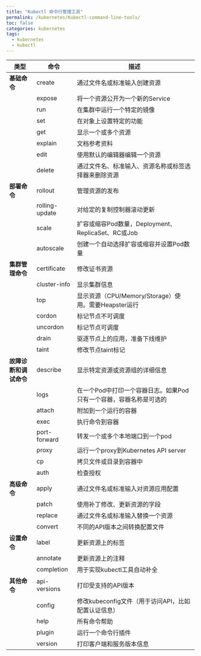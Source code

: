 ```yaml
---
title: "Kubectl 命令行管理工具"
permalink: /kubernetes/Kubectl-command-line-tools/
toc: false
categories: kubernetes
tags:
  - kubernetes
  - kubectl
---
```


| 类型                   | 命令           | 描述                                                         |
| ---------------------- | -------------- | ------------------------------------------------------------ |
| **基础命令**           | create         | 通过文件名或标准输入创建资源                                 |
|                        | expose         | 将一个资源公开为一个新的Service                              |
|                        | run            | 在集群中运行一个特定的镜像                                   |
|                        | set            | 在对象上设置特定的功能                                       |
|                        | get            | 显示一个或多个资源                                           |
|                        | explain        | 文档参考资料                                                 |
|                        | edit           | 使用默认的编辑器编辑一个资源                                 |
|                        | delete         | 通过文件名、标准输入、资源名称或标签选择器来删除资源         |
| **部署命令**           | rollout        | 管理资源的发布                                               |
|                        | rolling-update | 对给定的复制控制器滚动更新                                   |
|                        | scale          | 扩容或缩容Pod数量，Deployment、ReplicaSet、RC或Job           |
|                        | autoscale      | 创建一个自动选择扩容或缩容并设置Pod数量                      |
| **集群管理命令**       | certificate    | 修改证书资源                                                 |
|                        | cluster-info   | 显示集群信息                                                 |
|                        | top            | 显示资源（CPU/Memory/Storage）使用。需要Heapster运行         |
|                        | cordon         | 标记节点不可调度                                             |
|                        | uncordon       | 标记节点可调度                                               |
|                        | drain          | 驱逐节点上的应用，准备下线维护                               |
|                        | taint          | 修改节点taint标记                                            |
| **故障诊断和调试命令** | describe       | 显示特定资源或资源组的详细信息                               |
|                        | logs           | 在一个Pod中打印一个容器日志。如果Pod只有一个容器，容器名称是可选的 |
|                        | attach         | 附加到一个运行的容器                                         |
|                        | exec           | 执行命令到容器                                               |
|                        | port-forward   | 转发一个或多个本地端口到一个pod                              |
|                        | proxy          | 运行一个proxy到Kubernetes API server                         |
|                        | cp             | 拷贝文件或目录到容器中                                       |
|                        | auth           | 检查授权                                                     |
| **高级命令**           | apply          | 通过文件名或标准输入对资源应用配置                           |
|                        | patch          | 使用补丁修改、更新资源的字段                                 |
|                        | replace        | 通过文件名或标准输入替换一个资源                             |
|                        | convert        | 不同的API版本之间转换配置文件                                |
| **设置命令**           | label          | 更新资源上的标签                                             |
|                        | annotate       | 更新资源上的注释                                             |
|                        | completion     | 用于实现kubectl工具自动补全                                  |
| **其他命令**           | api-versions   | 打印受支持的API版本                                          |
|                        | config         | 修改kubeconfig文件（用于访问API，比如配置认证信息）          |
|                        | help           | 所有命令帮助                                                 |
|                        | plugin         | 运行一个命令行插件                                           |
|                        | version        | 打印客户端和服务版本信息                                     |

